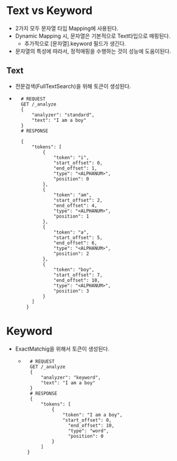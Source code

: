 # Text vs Keyword
- 2가지 모두 문자열 타입 Mapping에 사용된다.
- Dynamic Mapping 시, 문자열은 기본적으로 Text타입으로 매핑된다.
  - 추가적으로 [문자열].keyword 필드가 생긴다.
- 문자열의 특성에 따라서, 정적매핑을 수행하는 것이 성능에 도움이된다.

## Text
- 전문검색(FullTextSearch)을 위해 토큰이 생성된다.
- ```shell
    # REQUEST
    GET /_analyze
    {
        "analyzer": "standard",
        "text": "I am a boy"
    }
    # RESPONSE  
    
    {
        "tokens": [
            {
                "token": "i",
                "start_offset": 0,
                "end_offset": 1,
                "type": "<ALPHANUM>",
                "position": 0
            },
            {
                "token": "am",
                "start_offset": 2,
                "end_offset": 4,
                "type": "<ALPHANUM>",
                "position": 1
            },
            {
                "token": "a",
                "start_offset": 5,
                "end_offset": 6,
                "type": "<ALPHANUM>",
                "position": 2
            },
            {
                "token": "boy",
                "start_offset": 7,
                "end_offset": 10,
                "type": "<ALPHANUM>",
                "position": 3
            }
        ]   
      }     
  ```

# Keyword
- ExactMatchig을 위해서 토큰이 생성된다.
  - ```shell
      # REQUEST
      GET /_analyze
      {
          "analyzer": "keyword",
          "text": "I am a boy"
      }
      # RESPONSE  
      {
          "tokens": [
              {
                  "token": "I am a boy",
                  "start_offset": 0,
                    "end_offset": 10,    
                    "type": "word",
                    "position": 0
              }
          ]
     }         
```